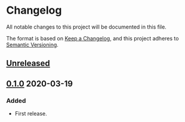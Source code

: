 # Changelog

All notable changes to this project will be documented in this file.

The format is based on [Keep a Changelog](https://keepachangelog.com/en/1.0.0/),
and this project adheres to [Semantic Versioning](https://semver.org/spec/v2.0.0.html).

## [Unreleased]

## [0.1.0] 2020-03-19

### Added

- First release.

[Unreleased]: https://github.com/giantswarm/e2etests/compare/v0.1.0...HEAD
[0.1.0]: https://github.com/giantswarm/e2etests/releases/tag/v0.1.0

